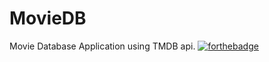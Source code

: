 # MovieDB
Movie Database Application using TMDB api. [![forthebadge](https://forthebadge.com/images/badges/made-with-javascript.svg)](https://forthebadge.com)
